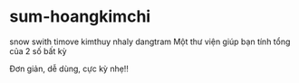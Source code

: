 # sum-hoangkimchi
snow
swith
timove
kimthuy
nhaly
dangtram
Một thư viện giúp bạn tính tổng của 2 số bất kỳ

Đơn giản, dễ dùng, cực kỳ nhẹ!!

